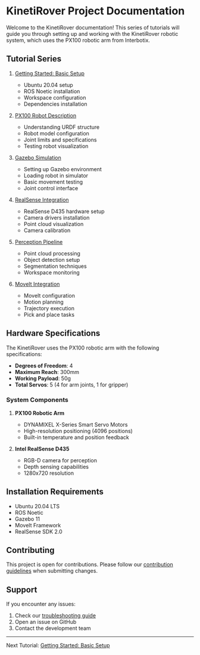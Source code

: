 # KinetiRover Project Documentation

Welcome to the KinetiRover documentation! This series of tutorials will guide you through setting up and working with the KinetiRover robotic system, which uses the PX100 robotic arm from Interbotix.

## Tutorial Series

1. [Getting Started: Basic Setup](tutorials/getting-started.md)
   - Ubuntu 20.04 setup
   - ROS Noetic installation
   - Workspace configuration
   - Dependencies installation

2. [PX100 Robot Description](tutorials/robot-description.md)
   - Understanding URDF structure
   - Robot model configuration
   - Joint limits and specifications
   - Testing robot visualization

3. [Gazebo Simulation](tutorials/gazebo-simulation.md)
   - Setting up Gazebo environment
   - Loading robot in simulator
   - Basic movement testing
   - Joint control interface

4. [RealSense Integration](tutorials/realsense-setup.md)
   - RealSense D435 hardware setup
   - Camera drivers installation
   - Point cloud visualization
   - Camera calibration

5. [Perception Pipeline](tutorials/perception-pipeline.md)
   - Point cloud processing
   - Object detection setup
   - Segmentation techniques
   - Workspace monitoring

6. [MoveIt Integration](tutorials/moveit-setup.md)
   - MoveIt configuration
   - Motion planning
   - Trajectory execution
   - Pick and place tasks

## Hardware Specifications

The KinetiRover uses the PX100 robotic arm with the following specifications:

- **Degrees of Freedom**: 4
- **Maximum Reach**: 300mm
- **Working Payload**: 50g
- **Total Servos**: 5 (4 for arm joints, 1 for gripper)

### System Components

1. **PX100 Robotic Arm**
   - DYNAMIXEL X-Series Smart Servo Motors
   - High-resolution positioning (4096 positions)
   - Built-in temperature and position feedback

2. **Intel RealSense D435**
   - RGB-D camera for perception
   - Depth sensing capabilities
   - 1280x720 resolution

## Installation Requirements

- Ubuntu 20.04 LTS
- ROS Noetic
- Gazebo 11
- MoveIt Framework
- RealSense SDK 2.0

## Contributing

This project is open for contributions. Please follow our [contribution guidelines](contributing.md) when submitting changes.

## Support

If you encounter any issues:
1. Check our [troubleshooting guide](troubleshooting.md)
2. Open an issue on GitHub
3. Contact the development team

---
Next Tutorial: [Getting Started: Basic Setup](tutorials/getting-started.md)
